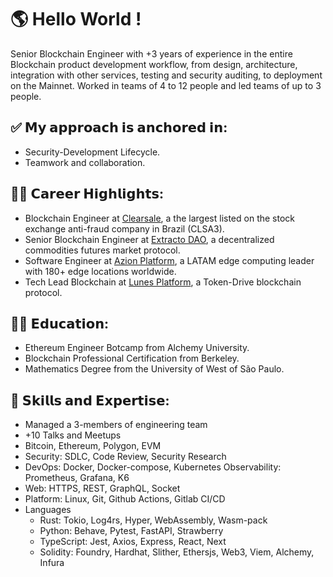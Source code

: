 # 🌎 Hello World !

Senior Blockchain Engineer with +3 years of experience in the entire Blockchain product development workflow, from design, architecture, integration with other services, testing and security auditing, to deployment on the Mainnet. Worked in teams of 4 to 12 people and led teams of up to 3 people.

## ✅ 𝗠𝘆 𝗮𝗽𝗽𝗿𝗼𝗮𝗰𝗵 𝗶𝘀 𝗮𝗻𝗰𝗵𝗼𝗿𝗲𝗱 𝗶𝗻:

- Security-Development Lifecycle.
- Teamwork and collaboration.

## 👨‍🏭 𝗖𝗮𝗿𝗲𝗲𝗿 𝗛𝗶𝗴𝗵𝗹𝗶𝗴𝗵𝘁𝘀:

- Blockchain Engineer at [Clearsale](https://br.clear.sale), a the largest listed on the stock exchange anti-fraud company in Brazil (CLSA3).
- Senior Blockchain Engineer at [Extracto DAO](https://extractodao.com), a decentralized commodities futures market protocol.
- Software Engineer at [Azion Platform](https://www.azion.com/pt-br/), a LATAM edge computing leader with 180+ edge locations worldwide.
- Tech Lead Blockchain at [Lunes Platform](https://lunes.io), a Token-Drive blockchain protocol.

## 👨‍🎓 𝗘𝗱𝘂𝗰𝗮𝘁𝗶𝗼𝗻:

<!-- Cryptography Master Degree from Federal University of Santa Catarina -->
- Ethereum Engineer Botcamp from Alchemy University.
- Blockchain Professional Certification from Berkeley.
- Mathematics Degree from the University of West of São Paulo.

## 🎯 𝗦𝗸𝗶𝗹𝗹𝘀 𝗮𝗻𝗱 𝗘𝘅𝗽𝗲𝗿𝘁𝗶𝘀𝗲:

- Managed a 3-members of engineering team
- +10 Talks and Meetups
- Bitcoin, Ethereum, Polygon, EVM
- Security: SDLC, Code Review, Security Research
- DevOps: Docker, Docker-compose, Kubernetes Observability: Prometheus, Grafana, K6
- Web: HTTPS, REST, GraphQL, Socket
- Platform: Linux, Git, Github Actions, Gitlab CI/CD
- Languages
  - Rust: Tokio, Log4rs, Hyper, WebAssembly, Wasm-pack
  - Python: Behave, Pytest, FastAPI, Strawberry
  - TypeScript: Jest, Axios, Express, React, Next
  - Solidity: Foundry, Hardhat, Slither, Ethersjs, Web3, Viem, Alchemy, Infura
